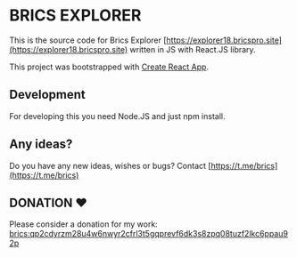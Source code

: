 # BRICS EXPLORER

This is the source code for Brics Explorer [https://explorer18.bricspro.site](https://explorer18.bricspro.site) written in JS with React.JS library.

This project was bootstrapped with [Create React App](https://github.com/facebook/create-react-app).

## Development

For developing this you need Node.JS and just npm install.

## Any ideas?

Do you have any new ideas, wishes or bugs? Contact [https://t.me/brics](https://t.me/brics)

## DONATION ♥

Please consider a donation for my work: [brics:qp2cdyrzm28u4w6nwyr2cfrl3t5gqprevf6dk3s8zpq08tuzf2lkc6ppau92p](https://explorer.bricspro.site/addresses/brics:qp2cdyrzm28u4w6nwyr2cfrl3t5gqprevf6dk3s8zpq08tuzf2lkc6ppau92p)
